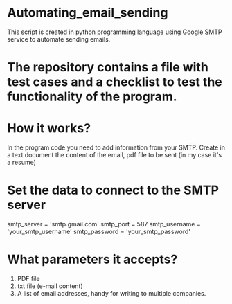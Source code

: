 # Automating_email_sending
This script is created in python programming language using Google SMTP service to automate sending emails. 

# The repository contains a file with test cases and a checklist to test the functionality of the program.

# How it works?
In the program code you need to add information from your SMTP. Create in a text document the content of the email, pdf file to be sent (in my case it's a resume)

# Set the data to connect to the SMTP server
smtp_server = 'smtp.gmail.com'
smtp_port = 587
smtp_username = 'your_smtp_username'
smtp_password = 'your_smtp_password'

# What parameters it accepts?
1. PDF file
2. txt file (e-mail content)
3. A list of email addresses, handy for writing to multiple companies.



